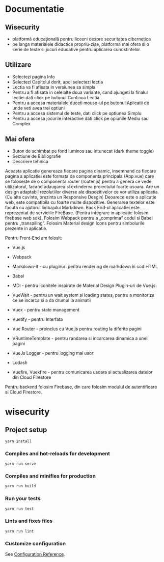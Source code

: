 # Documentatie
## Wisecurity
- platformă educaţională pentru liceeni despre securitatea cibernetica
- pe langa materialele didactice propriu-zise, platforma mai ofera si o serie de teste si jocuri educative pentru aplicarea cunostintelor 

## Utilizare
- Selectezi pagina Info
- Selectezi Capitolul dorit, apoi selectezi lectia
- Lectia va fi afisata in versiunea sa simpla
- Pentru a fi afisata in celelalte doua variante, cand ajungeti la finalul lectiei dati click pe butonul Continua Lectia
- Pentru a accesa materialele duceti mouse-ul pe butonul Aplicatii de unde veti avea trei optiuni
- Pentru a accesa sistemul de teste, dati click pe optiunea Simplu
- Pentru a accesa jocurile interactive dati click pe opiunile Mediu sau Complex

## Mai ofera
- Buton de schimbat pe fond luminos sau intunecat (dark theme toggle)
- Sectiune de Bibliografie
- Descriere tehnica

Aceasta aplicatie genereaza fiecare pagina dinamic, insemnand ca fiecare pagina a aplicatiei este formata de componenta principala (App.vue) care se foloseste de o componenta router (router.js) pentru a genera ce vede utilizatorul, facand adaugarea si extinderea proiectului foarte usoara. Are un design adaptabil rezolutiilor diverse ale dispozitivelor ce vor utiliza aplicatia. (Cu alte cuvinte, prezinta un Responsive Desgin) Deoarece este o aplicatie web, este compatibila cu foarte multe dispozitive. Generarea textelor este facuta cu ajutorul limbajului Markdown. Back End-ul aplicatiei este reprezentat de serviciile FireBase. (Pentru integrare in aplicatie folosim firebase web sdk). Folosim Webpack pentru a „comprima” codul si Babel pentru „transpiling”. Folosim Material design Icons pentru simbolurile prezente in aplicatie.

Pentru Front-End am folosit:

- Vue.js
- Webpack
- Markdown-it - cu pluginuri pentru rendering de markdown in cod HTML
- Babel
- MDI - pentru iconitele inspirate de Material Design
Plugin-uri de Vue.js:

- VueWait - pentru un wait system si loading states, pentru a monitoriza ce se incarca si a da drumul la animatii
- Vuex - pentru state management
- Vuetify - pentru Interfata
- Vue Router - preinclus cu Vue.js pentru routing la diferite pagini
- VRuntimeTemplate - pentru randarea si incarcarea dinamica a unei pagini
- VueJs Logger - pentru logging mai usor
- Lodash
- Vuefire, Vuexfire - pentru comunicarea usoara si actualizarea datelor din Cloud Firestore

Pentru backend folosim Firebase, din care folosim modulul de autentificare si Cloud Firestore.

# wisecurity

## Project setup
```
yarn install
```

### Compiles and hot-reloads for development
```
yarn run serve
```

### Compiles and minifies for production
```
yarn run build
```

### Run your tests
```
yarn run test
```

### Lints and fixes files
```
yarn run lint
```

### Customize configuration
See [Configuration Reference](https://cli.vuejs.org/config/).
